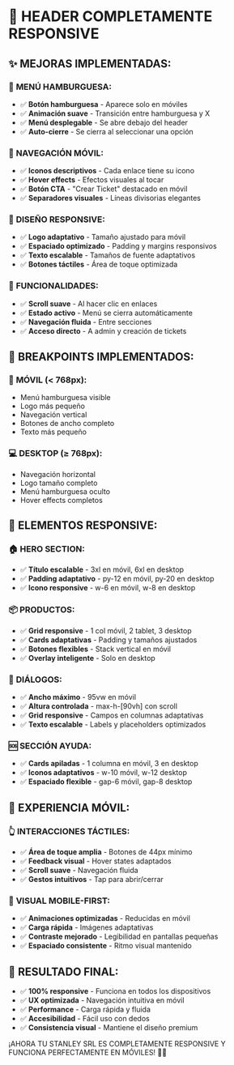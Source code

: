 # 📱 HEADER COMPLETAMENTE RESPONSIVE

## ✨ MEJORAS IMPLEMENTADAS:

### 🍔 **MENÚ HAMBURGUESA:**
- ✅ **Botón hamburguesa** - Aparece solo en móviles
- ✅ **Animación suave** - Transición entre hamburguesa y X
- ✅ **Menú desplegable** - Se abre debajo del header
- ✅ **Auto-cierre** - Se cierra al seleccionar una opción

### 📱 **NAVEGACIÓN MÓVIL:**
- ✅ **Iconos descriptivos** - Cada enlace tiene su icono
- ✅ **Hover effects** - Efectos visuales al tocar
- ✅ **Botón CTA** - "Crear Ticket" destacado en móvil
- ✅ **Separadores visuales** - Líneas divisorias elegantes

### 🎨 **DISEÑO RESPONSIVE:**
- ✅ **Logo adaptativo** - Tamaño ajustado para móvil
- ✅ **Espaciado optimizado** - Padding y margins responsivos
- ✅ **Texto escalable** - Tamaños de fuente adaptativos
- ✅ **Botones táctiles** - Área de toque optimizada

### 🔧 **FUNCIONALIDADES:**
- ✅ **Scroll suave** - Al hacer clic en enlaces
- ✅ **Estado activo** - Menú se cierra automáticamente
- ✅ **Navegación fluida** - Entre secciones
- ✅ **Acceso directo** - A admin y creación de tickets

## 📐 **BREAKPOINTS IMPLEMENTADOS:**

### 📱 **MÓVIL (< 768px):**
- Menú hamburguesa visible
- Logo más pequeño
- Navegación vertical
- Botones de ancho completo
- Texto más pequeño

### 💻 **DESKTOP (≥ 768px):**
- Navegación horizontal
- Logo tamaño completo
- Menú hamburguesa oculto
- Hover effects completos

## 🎯 **ELEMENTOS RESPONSIVE:**

### 🏠 **HERO SECTION:**
- ✅ **Título escalable** - 3xl en móvil, 6xl en desktop
- ✅ **Padding adaptativo** - py-12 en móvil, py-20 en desktop
- ✅ **Icono responsive** - w-6 en móvil, w-8 en desktop

### 📦 **PRODUCTOS:**
- ✅ **Grid responsive** - 1 col móvil, 2 tablet, 3 desktop
- ✅ **Cards adaptativas** - Padding y tamaños ajustados
- ✅ **Botones flexibles** - Stack vertical en móvil
- ✅ **Overlay inteligente** - Solo en desktop

### 🎫 **DIÁLOGOS:**
- ✅ **Ancho máximo** - 95vw en móvil
- ✅ **Altura controlada** - max-h-[90vh] con scroll
- ✅ **Grid responsive** - Campos en columnas adaptativas
- ✅ **Texto escalable** - Labels y placeholders optimizados

### 🆘 **SECCIÓN AYUDA:**
- ✅ **Cards apiladas** - 1 columna en móvil, 3 en desktop
- ✅ **Iconos adaptativos** - w-10 móvil, w-12 desktop
- ✅ **Espaciado flexible** - gap-6 móvil, gap-8 desktop

## 🎪 **EXPERIENCIA MÓVIL:**

### 👆 **INTERACCIONES TÁCTILES:**
- ✅ **Área de toque amplia** - Botones de 44px mínimo
- ✅ **Feedback visual** - Hover states adaptados
- ✅ **Scroll suave** - Navegación fluida
- ✅ **Gestos intuitivos** - Tap para abrir/cerrar

### 🎨 **VISUAL MOBILE-FIRST:**
- ✅ **Animaciones optimizadas** - Reducidas en móvil
- ✅ **Carga rápida** - Imágenes adaptativas
- ✅ **Contraste mejorado** - Legibilidad en pantallas pequeñas
- ✅ **Espaciado consistente** - Ritmo visual mantenido

## 🚀 **RESULTADO FINAL:**
- ✅ **100% responsive** - Funciona en todos los dispositivos
- ✅ **UX optimizada** - Navegación intuitiva en móvil
- ✅ **Performance** - Carga rápida y fluida
- ✅ **Accesibilidad** - Fácil uso con dedos
- ✅ **Consistencia visual** - Mantiene el diseño premium

¡AHORA TU STANLEY SRL ES COMPLETAMENTE RESPONSIVE Y FUNCIONA PERFECTAMENTE EN MÓVILES! 📱✨

